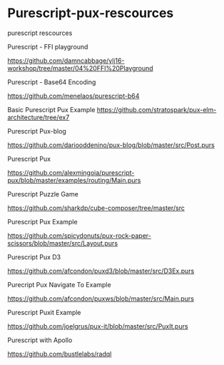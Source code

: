 # Purescript-pux-rescources
purescript rescources


Purescript - FFI playground

https://github.com/damncabbage/ylj16-workshop/tree/master/04%20FFI%20Playground

Purescript - Base64 Encoding

https://github.com/menelaos/purescript-b64

Basic Purescript Pux Example 
https://github.com/stratospark/pux-elm-architecture/tree/ex7

Purescript Pux-blog

https://github.com/dariooddenino/pux-blog/blob/master/src/Post.purs

Purescript Pux 

https://github.com/alexmingoia/purescript-pux/blob/master/examples/routing/Main.purs

Purescript Puzzle Game 

https://github.com/sharkdp/cube-composer/tree/master/src

Purescript Pux Example

https://github.com/spicydonuts/pux-rock-paper-scissors/blob/master/src/Layout.purs


Purescript Pux D3

https://github.com/afcondon/puxd3/blob/master/src/D3Ex.purs

Purecript Pux Navigate To Example

https://github.com/afcondon/puxws/blob/master/src/Main.purs

Purescript Puxit Example 

https://github.com/joelgrus/pux-it/blob/master/src/PuxIt.purs

Purescript with Apollo

https://github.com/bustlelabs/radql

